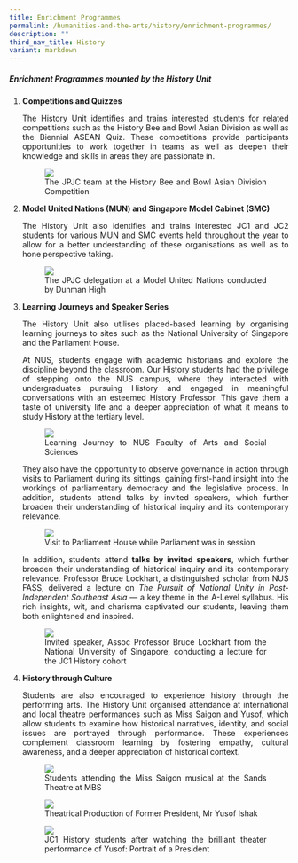 ```yaml
---
title: Enrichment Programmes
permalink: /humanities-and-the-arts/history/enrichment-programmes/
description: ""
third_nav_title: History
variant: markdown
---
```

<div align="justify">
<h5>Enrichment Programmes mounted by the History Unit</h5>

<ol>
<li><b>Competitions and Quizzes</b></li>
<p>The History Unit identifies and trains interested students for related competitions such as the History Bee and Bowl Asian Division as well as the Biennial ASEAN Quiz. These competitions provide participants opportunities to work together in teams as well as deepen their knowledge and skills in areas they are passionate in.</p>

<figure>
<img src="/images/Curriculum/History/History_Bee_and_Bowl.jpg">
<figcaption>The JPJC team at the History Bee and Bowl Asian Division Competition</figcaption></figure>
	
<li><b>Model United Nations (MUN) and Singapore Model Cabinet (SMC)</b></li>

<p>The History Unit also identifies and trains interested JC1 and JC2 students for various MUN and SMC events held throughout the year to allow for a better understanding of these organisations as well as to hone perspective taking.</p>

<figure>
<img src="/images/Curriculum/History/JPMun.jpg">
<figcaption>The JPJC delegation at a Model United Nations conducted by Dunman High</figcaption></figure>
	
<li><b>Learning Journeys and Speaker Series</b></li>
	
<p>The History Unit also utilises placed-based learning by organising learning journeys to sites such as the National University of Singapore and the Parliament House.&nbsp;

At NUS, students engage with academic historians and explore the discipline beyond the classroom. Our History students had the privilege of stepping onto the NUS campus, where they interacted with undergraduates pursuing History and engaged in meaningful conversations with an esteemed History Professor. This gave them a taste of university life and a deeper appreciation of what it means to study History at the tertiary level.</p>

<figure><img src="/images/Curriculum/History/History1.jpg">
<figcaption>Learning Journey to NUS Faculty of Arts and Social Sciences</figcaption></figure>

<p>They also have the opportunity to observe governance in action through visits to Parliament during its sittings, gaining first-hand insight into the workings of parliamentary democracy and the legislative process. In addition, students attend talks by invited speakers, which further broaden their understanding of historical inquiry and its contemporary relevance.</p>

<figure><img src="/images/Curriculum/History/PArliament_Session.jpg">
<figcaption>Visit to Parliament House while Parliament was in session</figcaption></figure>

<p>In addition, students attend <b>talks by invited speakers</b>, which further broaden their understanding of historical inquiry and its contemporary relevance. Professor Bruce Lockhart, a distinguished scholar from NUS FASS, delivered a lecture on <i>The Pursuit of National Unity in Post-Independent Southeast Asia</i> — a key theme in the A-Level syllabus. His rich insights, wit, and charisma captivated our students, leaving them both enlightened and inspired.</p>

<figure>
<img src="/images/Curriculum/History/History2.jpg">
<figcaption>Invited speaker, Assoc Professor Bruce Lockhart from the National University of Singapore, conducting a lecture for the JC1 History cohort</figcaption></figure>

<li><b>History through Culture</b></li>

<p>Students are also encouraged to experience history through the performing arts. The History Unit organised attendance at international and local theatre performances such as Miss Saigon and Yusof, which allow students to examine how historical narratives, identity, and social issues are portrayed through performance. These experiences complement classroom learning by fostering empathy, cultural awareness, and a deeper appreciation of historical context.</p>

<figure>
<img src="/images/Curriculum/History/Miss_Saigon.jpg">
<figcaption>Students attending the Miss Saigon musical at the Sands Theatre at MBS</figcaption></figure>

<figure>
<img src="/images/Curriculum/History/History3.jpg">
<figcaption>Theatrical Production of Former President, Mr Yusof Ishak</figcaption></figure>
	
<figure>
<img src="/images/Curriculum/History/History4.jpg">
<figcaption>JC1 History students after watching the brilliant theater performance of Yusof: Portrait of a President</figcaption></figure>

</ol></div>